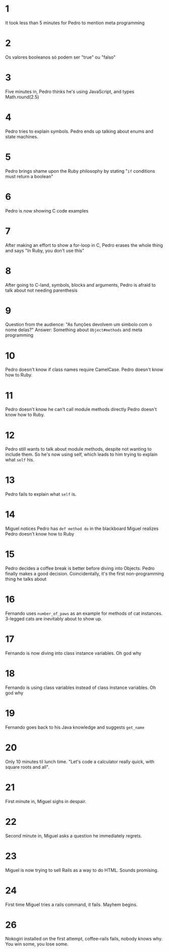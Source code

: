 # 1
It took less than 5 minutes for Pedro to mention meta programming


# 2
Os valores booleanos só podem ser "true" ou "falso"

# 3
Five minutes in, Pedro thinks he's using JavaScript, and types Math.round(2.5)

# 4
Pedro tries to explain symbols. Pedro ends up talking about enums and state machines.

# 5
Pedro brings shame upon the Ruby philosophy by stating "`if` conditions must return a boolean"

# 6
Pedro is now showing C code examples

# 7
After making an effort to show a for-loop in C, Pedro erases the whole thing and says "In Ruby, you don't use this"

# 8
After going to C-land, symbols, blocks and arguments, Pedro is afraid to talk about not needing parenthesis

# 9
Question from the audience: "As funções devolvem um simbolo com o nome delas?"
Answer: Something about `Object#methods` and meta programming

# 10
Pedro doesn't know if class names require CamelCase.
Pedro doesn't know how to Ruby.

# 11
Pedro doesn't know he can't call module methods directly
Pedro doesn't know how to Ruby.

# 12
Pedro still wants to talk about module methods, despite not wanting to include them.
So he's now using self, which leads to him trying to explain what `self` his.

# 13
Pedro fails to explain what `self` is.

# 14
Miguel notices Pedro has `def method do` in the blackboard
Miguel realizes Pedro doesn't know how to Ruby

# 15
Pedro decides a coffee break is better before diving into Objects.
Pedro finally makes a good decision.
Coincidentally, it's the first non-programming thing he talks about

# 16
Fernando uses `number_of_paws` as an example for methods of cat instances.
3-legged cats are inevitably about to show up.

# 17
Fernando is now diving into class instance variables. Oh god why

# 18
Fernando is using class variables instead of class instance variables. Oh god why

# 19
Fernando goes back to his Java knowledge and suggests `get_name`

# 20
Only 10 minutes til lunch time. "Let's code a calculator really quick, with square roots and all".

# 21
First minute in, Miguel sighs in despair.

# 22
Second minute in, Miguel asks a question he immediately regrets.

# 23
Miguel is now trying to sell Rails as a way to do HTML. Sounds promising.

# 24
First time Miguel tries a rails command, it fails. Mayhem begins.

# 26
Nokogiri installed on the first attempt, coffee-rails fails, nobody knows why. You win some, you lose some.
